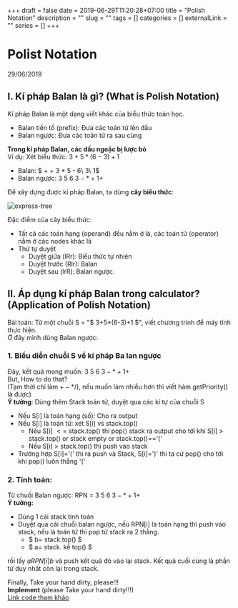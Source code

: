 +++ 
draft = false
date = 2019-06-29T11:20:28+07:00
title = "Polish Notation"
description = ""
slug = "" 
tags = []
categories = []
externalLink = ""
series = []
+++

# Polist Notation
29/06/2019

## I. Kí pháp Balan là gì? (What is Polish Notation)
Kí pháp Balan là một dạng viết khác của biểu thức toán học.  

- Balan tiền tố (prefix): Đưa các toán tử lên đầu  
- Balan ngược: Đưa các toán tử ra sau cùng  
  
**Trong kí pháp Balan, các dấu ngoặc bị lược bỏ**  
Ví dụ: Xét biểu thức: $3 + 5*(6-3) + 1$  

- Balan: $ + + 3 * 5 - 6\ 3\ 1$  
- Balan ngược:  $3\ 5\ 6\ 3 - * + 1 +$  

Để xây dựng được kí pháp Balan, ta dùng **cây biểu thức**:  

![express-tree](/imgs/express-tree.jpg)

Đặc điểm của cây biểu thức:

- Tất cả các toán hạng (operand) đều nằm ở lá, các toán tử (operator) nằm ở các nodes khác lá  
- Thứ tự duyệt  
    + Duyệt giữa (lRr): Biểu thức tự nhiên  
    + Duyệt trước (Rlr): Balan  
    + Duyệt sau (lrR): Balan ngược.  


## II. Áp dụng kí pháp Balan trong calculator? (Application of Polish Notation)

Bài toán: Từ một chuỗi S = "$ 3+5*(6-3)+1 $", viết chương trình để máy tính thực hiện.  
Ở đây mình dùng Balan ngược:  

### 1. Biểu diễn chuỗi S về kí pháp Ba lan ngược  
Đây, kết quả mong muốn: $3\ 5\ 6\ 3 - * + 1 +$  
But, How to do that?  
(Tạm thời chỉ làm $+-*/$), nếu muốn làm nhiều hơn thì viết hàm getPriority() là được)    
**Ý tưởng**: Dùng thêm Stack toán tử, duyệt qua các kí tự của chuỗi S  

- Nếu S[i] là toán hạng (số): Cho ra output  
- Nếu S[i] là toán tử: xét S[i] vs stack.top()  
    + Nếu S[i] $<=$ stack.top() thì pop() stack ra output cho tới khi S[i] > stack.top() or stack empty or stack.top()=='('  
    + Nếu S[i] > stack.top() thì push vào stack  
- Trường hợp S[i]='(' thì ra push và Stack, S[i]=')' thì ta cứ pop() cho tới khi pop() luôn thằng '('    

### 2. Tính toán:  
Từ chuối Balan ngược: RPN = $3\ 5\ 6\ 3 - * + 1 +$  
**Ý tưởng:**  

- Dùng 1 cái stack tính toán  
- Duỵệt qua cái chuỗi balan ngược, nếu RPN[i] là toán hạng thì push vào stack, nếu là toán tử thì pop từ stack ra 2 thằng.  
    + $ b= stack.top() $  
    + $ a= stack. kề top() $  

rồi lấy $a RPN[i] b$ và push kết quả đó vào lại stack. Kết quả cuối cùng là phần tử duy nhất còn lại trong stack. 
  
Finally, Take your hand dirty, please!!!   
**Implement** (please Take your hand dirty!!!)  
[Link code tham khảo](https://pastebin.com/keM7n2LN)
